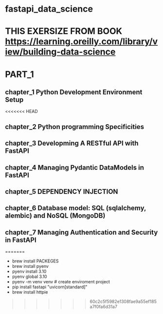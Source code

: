 # fastapi_data_science

# THIS EXERSIZE FROM BOOK https://learning.oreilly.com/library/view/building-data-science

# PART_1
## chapter_1 Python Development Environment Setup
<<<<<<< HEAD
## chapter_2 Python programming Specificities
## chapter_3 Developming A RESTful API with FastAPI
## chapter_4 Managing Pydantic DataModels in FastAPI
## chapter_5 DEPENDENCY INJECTION
## chapter_6 Database model: SQL (sqlalchemy, alembic) and NoSQL (MongoDB)
## chapter_7 Managing Authentication and Security in FastAPI
=======
* brew install PACKEGES
* brew install pyenv
* pyenv install 3.10
* pyenv global 3.10
* pyenv -m venv venv # create enviroment project
* pip install fastapi "uvicorn[standard]"
* brew install httpie

  
>>>>>>> 60c2c5f5982e1308fae9a55ef185a7f0fa6d31a7
